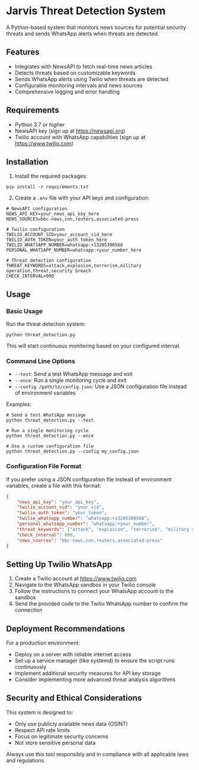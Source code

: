 
# Jarvis Threat Detection System

A Python-based system that monitors news sources for potential security threats and sends WhatsApp alerts when threats are detected.

## Features

- Integrates with NewsAPI to fetch real-time news articles
- Detects threats based on customizable keywords
- Sends WhatsApp alerts using Twilio when threats are detected
- Configurable monitoring intervals and news sources
- Comprehensive logging and error handling

## Requirements

- Python 3.7 or higher
- NewsAPI key (sign up at https://newsapi.org)
- Twilio account with WhatsApp capabilities (sign up at https://www.twilio.com)

## Installation

1. Install the required packages:

```
pip install -r requirements.txt
```

2. Create a `.env` file with your API keys and configuration:

```
# NewsAPI configuration
NEWS_API_KEY=your_news_api_key_here
NEWS_SOURCES=bbc-news,cnn,reuters,associated-press

# Twilio configuration
TWILIO_ACCOUNT_SID=your_account_sid_here
TWILIO_AUTH_TOKEN=your_auth_token_here
TWILIO_WHATSAPP_NUMBER=whatsapp:+13205300568
PERSONAL_WHATSAPP_NUMBER=whatsapp:+your_number_here

# Threat detection configuration
THREAT_KEYWORDS=attack,explosion,terrorism,military operation,threat,security breach
CHECK_INTERVAL=900
```

## Usage

### Basic Usage

Run the threat detection system:

```
python threat_detection.py
```

This will start continuous monitoring based on your configured interval.

### Command Line Options

- `--test`: Send a test WhatsApp message and exit
- `--once`: Run a single monitoring cycle and exit
- `--config /path/to/config.json`: Use a JSON configuration file instead of environment variables

Examples:

```
# Send a test WhatsApp message
python threat_detection.py --test

# Run a single monitoring cycle
python threat_detection.py --once

# Use a custom configuration file
python threat_detection.py --config my_config.json
```

### Configuration File Format

If you prefer using a JSON configuration file instead of environment variables, create a file with this format:

```json
{
    "news_api_key": "your_api_key",
    "twilio_account_sid": "your_sid",
    "twilio_auth_token": "your_token",
    "twilio_whatsapp_number": "whatsapp:+13205300568",
    "personal_whatsapp_number": "whatsapp:+your_number",
    "threat_keywords": ["attack", "explosion", "terrorism", "military operation", "threat", "security breach"],
    "check_interval": 900,
    "news_sources": "bbc-news,cnn,reuters,associated-press"
}
```

## Setting Up Twilio WhatsApp

1. Create a Twilio account at https://www.twilio.com
2. Navigate to the WhatsApp sandbox in your Twilio console
3. Follow the instructions to connect your WhatsApp account to the sandbox
4. Send the provided code to the Twilio WhatsApp number to confirm the connection

## Deployment Recommendations

For a production environment:
- Deploy on a server with reliable internet access
- Set up a service manager (like systemd) to ensure the script runs continuously
- Implement additional security measures for API key storage
- Consider implementing more advanced threat analysis algorithms

## Security and Ethical Considerations

This system is designed to:
- Only use publicly available news data (OSINT)
- Respect API rate limits
- Focus on legitimate security concerns
- Not store sensitive personal data

Always use this tool responsibly and in compliance with all applicable laws and regulations.
